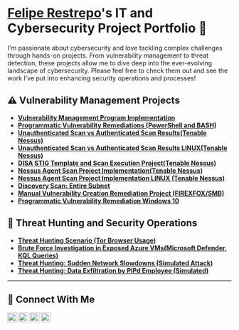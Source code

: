 # <a href="https://www.linkedin.com/in/feliperestrepo/">Felipe Restrepo</a>'s IT and Cybersecurity Project Portfolio 🔐

I'm passionate about cybersecurity and love tackling complex challenges through hands-on projects. From vulnerability management to threat detection, these projects allow me to dive deep into the ever-evolving landscape of cybersecurity. Please feel free to check them out and see the work I’ve put into enhancing security operations and processes!


## ⚠️ Vulnerability Management Projects

- **[Vulnerability Management Program Implementation](https://github.com/felipearborestrepo/vulnerability-management-project/tree/main)**
- **[Programmatic Vulnerability Remediations (PowerShell and BASH)](https://github.com/felipearborestrepo/programmatic-vulnerability-remediations-powershelll-bash/blob/main/README.md)**
- **[Unauthenticated Scan vs Authenticated Scan Results(Tenable Nessus)](https://github.com/felipearborestrepo/Unauthenticated_vs_Authenticated-Scans)**
- **[Unauthenticated Scan vs Authenticated Scan Results LINUX(Tenable Nessus)](https://github.com/felipearborestrepo/Linux_UnauthenticatedvsAuthenticated-Scans/blob/main/README.md#-project-structure)**
-  **[DISA STIG Template and Scan Execution Project(Tenable Nessus)](https://github.com/felipearborestrepo/DISA-STIG-Vulnerability-Template-Scan)**
-  **[Nessus Agent Scan Project Implementation(Tenable Nessus)](https://github.com/felipearborestrepo/Nessus-Agent-Scan-Project-Implementation/blob/main/README.md)**
-  **[Nessus Agent Scan Project Implementation LINUX (Tenable Nessus)](https://github.com/felipearborestrepo/Nessus-Agent-Scan-Linux-Project-Implementation/blob/main/README.md)**
-  **[Discovery Scan: Entire Subnet](https://github.com/felipearborestrepo/Discovery-Scan-Entire-Subnet-Scan-/blob/main/README.md)**
-  **[Manual Vulnerability Creation Remediation Project (FIREXFOX/SMB)](https://github.com/felipearborestrepo/Manual-Vulnerability-Creation-Remediation-Project/blob/main/README.md)**
-  **[Programmatic Vulnerability Remediation Windows 10](https://github.com/felipearborestrepo/Programmatic-Vulnerability-Remediation/blob/main/README.md)**
## 🚨 Threat Hunting and Security Operations

- **[Threat Hunting Scenario (Tor Browser Usage)](https://github.com/felipearborestrepo/threat-hunting-scenario-tor-project)**
- **[Brute Force Investigation in Exposed Azure VMs(Microsoft Defender, KQL Queries)](https://github.com/felipearborestrepo/MITRE-ATTACK-TTP-Devices-Exposed-to-the-Internet)**
- **[Threat Hunting: Sudden Network Slowdowns (Simulated Attack)](https://github.com/felipearborestrepo/Threat-Hunting-Project-Entropy-Gorilla-Port-Scan/blob/main/README.md)**
- **[Threat Hunting: Data Exfiltration by PIPd Employee (Simulated)](https://github.com/felipearborestrepo/Threat-Hunting-Data-Exfiltration-by-PIPd-Employee-Simulated-/blob/main/README.md)**
<hr/>

## 🤳 Connect With Me

[<img align="left" alt="___________ | YouTube" width="22px" src="https://cdn.jsdelivr.net/npm/simple-icons@v3/icons/youtube.svg" />][youtube]
[<img align="left" alt="___________ | Twitter" width="22px" src="https://cdn.jsdelivr.net/npm/simple-icons@v3/icons/twitter.svg" />][twitter]
[<img align="left" alt="___________ | LinkedIn" width="22px" src="https://cdn.jsdelivr.net/npm/simple-icons@v3/icons/linkedin.svg" />][linkedin]
[<img align="left" alt="___________ | Instagram" width="22px" src="https://cdn.jsdelivr.net/npm/simple-icons@v3/icons/instagram.svg" />][instagram]

[twitter]: https://twitter.com/___________
[youtube]: https://www.youtube.com/c/___________
[instagram]: https://www.instagram.com/___________
[linkedin]: https://linkedin.com/in/___________

<!--
<img width="35" alt="image" src="https://github.com/user-attachments/assets/2f41c7cd-5ea8-4475-b451-a37161b6c3fb"> 
<img width="35" alt="image" src="https://github.com/user-attachments/assets/77649969-9910-4994-8b96-74a116cfb2a8">
-->
